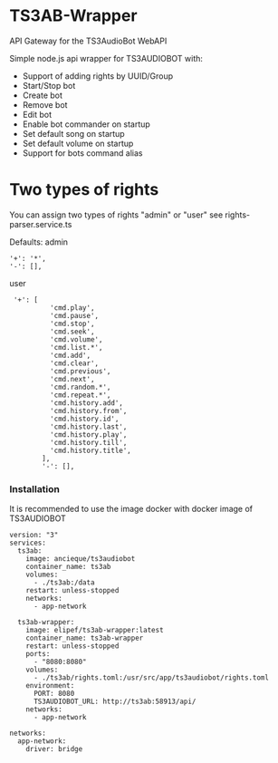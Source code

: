 # TS3AB-Wrapper

API Gateway for the TS3AudioBot WebAPI

Simple node.js api wrapper for TS3AUDIOBOT with:

- Support of adding rights by UUID/Group
- Start/Stop bot
- Create bot
- Remove bot
- Edit bot
- Enable bot commander on startup
- Set default song on startup
- Set default volume on startup
- Support for bots command alias

# Two types of rights

You can assign two types of rights "admin" or "user" see rights-parser.service.ts

Defaults:
admin

```
'+': '*',
'-': [],
```

user

```
 '+': [
          'cmd.play',
          'cmd.pause',
          'cmd.stop',
          'cmd.seek',
          'cmd.volume',
          'cmd.list.*',
          'cmd.add',
          'cmd.clear',
          'cmd.previous',
          'cmd.next',
          'cmd.random.*',
          'cmd.repeat.*',
          'cmd.history.add',
          'cmd.history.from',
          'cmd.history.id',
          'cmd.history.last',
          'cmd.history.play',
          'cmd.history.till',
          'cmd.history.title',
        ],
        '-': [],
```

### Installation

It is recommended to use the image docker with docker image of TS3AUDIOBOT

```docker-compose
version: "3"
services:
  ts3ab:
    image: ancieque/ts3audiobot
    container_name: ts3ab
    volumes:
      - ./ts3ab:/data
    restart: unless-stopped
    networks:
      - app-network

  ts3ab-wrapper:
    image: elipef/ts3ab-wrapper:latest
    container_name: ts3ab-wrapper
    restart: unless-stopped
    ports:
      - "8080:8080"
    volumes:
      - ./ts3ab/rights.toml:/usr/src/app/ts3audiobot/rights.toml
    environment:
      PORT: 8080
      TS3AUDIOBOT_URL: http://ts3ab:58913/api/
    networks:
      - app-network

networks:
  app-network:
    driver: bridge

```
